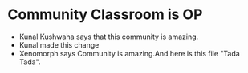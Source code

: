 # Community Classroom is OP

- Kunal Kushwaha says that this community is amazing.
- Kunal made this change
- Xenomorph says Community is amazing.And here is this file "Tada Tada".
